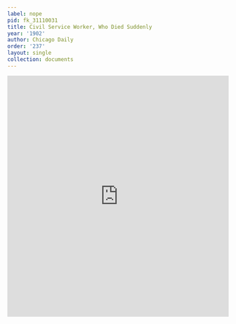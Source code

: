 ```yaml
---
label: nope
pid: fk_31110031
title: Civil Service Worker, Who Died Suddenly
year: '1902'
author: Chicago Daily
order: '237'
layout: single
collection: documents
---
```

<iframe src="https://northwestern.app.box.com/embed/s/cqqxn46rko5yqkanrthz0ehlz4i99rv2?sortColumn=date&view=list" width="100%" height="550" frameborder="0" allowfullscreen webkitallowfullscreen msallowfullscreen></iframe>

